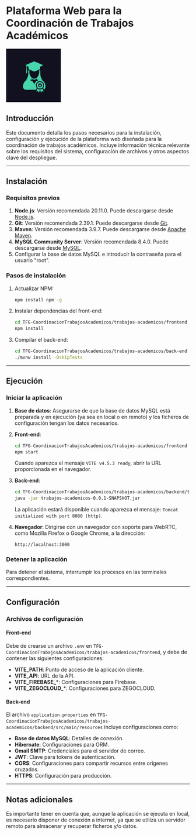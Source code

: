 # Plataforma Web para la Coordinación de Trabajos Académicos

<img src="https://github.com/miguelglez8/project-tfg/blob/main/frontend/public/logo.png" width="150">

## Introducción

Este documento detalla los pasos necesarios para la instalación, configuración y ejecución de la plataforma web diseñada para la coordinación de trabajos académicos. Incluye información técnica relevante sobre los requisitos del sistema, configuración de archivos y otros aspectos clave del despliegue.

---

## Instalación

### Requisitos previos

1. **Node.js**: Versión recomendada 20.11.0. Puede descargarse desde [Node.js](https://nodejs.org/).
2. **Git**: Versión recomendada 2.39.1. Puede descargarse desde [Git](https://git-scm.com/).
3. **Maven**: Versión recomendada 3.9.7. Puede descargarse desde [Apache Maven](https://maven.apache.org/).
4. **MySQL Community Server**: Versión recomendada 8.4.0. Puede descargarse desde [MySQL](https://dev.mysql.com/downloads/).
5. Configurar la base de datos MySQL e introducir la contraseña para el usuario "root".

### Pasos de instalación

1. Actualizar NPM:
   ```bash
   npm install npm -g
   ```
2. Instalar dependencias del front-end:
   ```bash
   cd TFG-CoordinacionTrabajosAcademicos/trabajos-academicos/frontend
   npm install
   ```
3. Compilar el back-end:
   ```bash
   cd TFG-CoordinacionTrabajosAcademicos/trabajos-academicos/back-end
   ./mvnw install -DskipTests
   ```

---

## Ejecución

### Iniciar la aplicación

1. **Base de datos**: Asegurarse de que la base de datos MySQL está preparada y en ejecución (ya sea en local o en remoto) y los ficheros de configuración tengan los datos necesarios.

2. **Front-end**:
   ```bash
   cd TFG-CoordinacionTrabajosAcademicos/trabajos-academicos/frontend
   npm start
   ```
   Cuando aparezca el mensaje `VITE v4.5.3 ready`, abrir la URL proporcionada en el navegador.

3. **Back-end**:
   ```bash
   cd TFG-CoordinacionTrabajosAcademicos/trabajos-academicos/backend/target
   java -jar trabajos-academicos-0.0.1-SNAPSHOT.jar
   ```
   La aplicación estará disponible cuando aparezca el mensaje: `Tomcat initialized with port 8080 (http)`.
4. **Navegador**:
   Dirigirse con un navegador con soporte para WebRTC, como Mozilla Firefox o Google Chrome, a la dirección:
   ```
   http://localhost:3000
   ```

### Detener la aplicación

Para detener el sistema, interrumpir los procesos en las terminales correspondientes.

---

## Configuración

### Archivos de configuración

#### Front-end
Debe de crearse un archivo `.env` en `TFG-CoordinacionTrabajosAcademicos/trabajos-academicos/frontend`, y debe de contener las siguientes configuraciones:

- **VITE_PATH**: Punto de acceso de la aplicación cliente.
- **VITE_API**: URL de la API.
- **VITE_FIREBASE_***: Configuraciones para Firebase.
- **VITE_ZEGOCLOUD_***: Configuraciones para ZEGOCLOUD.

#### Back-end
El archivo `application.properties` en `TFG-CoordinacionTrabajosAcademicos/trabajos-academicos/backend/src/main/resources` incluye configuraciones como:

- **Base de datos MySQL**: Detalles de conexión.
- **Hibernate**: Configuraciones para ORM.
- **Gmail SMTP**: Credenciales para el servidor de correo.
- **JWT**: Clave para tokens de autenticación.
- **CORS**: Configuraciones para compartir recursos entre orígenes cruzados.
- **HTTPS**: Configuración para producción.

---

## Notas adicionales

Es importante tener en cuenta que, aunque la aplicación se ejecuta en local, es necesario disponer de conexión a internet, ya que se utiliza un servidor remoto para almacenar y recuperar ficheros y/o datos.
